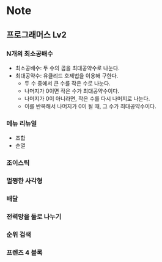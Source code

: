 # Note

## 프로그래머스 Lv2

### N개의 최소공배수

- 최소공배수: 두 수의 곱을 최대공약수로 나눈다.
- 최대공약수: 유클리드 호제법을 이용해 구한다.
  - 두 수 중에서 큰 수를 작은 수로 나눈다.
  - 나머지가 0이면 작은 수가 최대공약수이다.
  - 나머지가 0이 아니라면, 작은 수를 다시 나머지로 나눈다.
  - 이를 반복해서 나머지가 0이 될 때, 그 수가 최대공약수이다.

### 메뉴 리뉴얼

- 조합
- 순열

### 조이스틱

### 멀쩡한 사각형

### 배달

### 전력망을 둘로 나누기

### 순위 검색

### 프렌즈 4 블록
